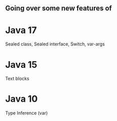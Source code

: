 ## Going over some new features of
 
# Java 17

Sealed class, Sealed interface, Switch, var-args

# Java 15

Text blocks

# Java 10

Type Inference (var)